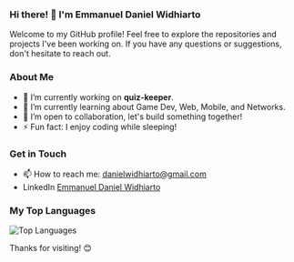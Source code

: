 ### Hi there! 👋 I'm Emmanuel Daniel Widhiarto

Welcome to my GitHub profile! Feel free to explore the repositories and projects I've been working on. If you have any questions or suggestions, don't hesitate to reach out.

### About Me

- 🔭 I’m currently working on **quiz-keeper**.
- 🌱 I’m currently learning about Game Dev, Web, Mobile, and Networks.
- 👯 I’m open to collaboration, let's build something together!
- ⚡ Fun fact: I enjoy coding while sleeping!

### Get in Touch

- 📫 How to reach me: danielwidhiarto@gmail.com
- LinkedIn [Emmanuel Daniel Widhiarto](https://www.linkedin.com/in/danielwidhiarto/)

### My Top Languages

![Top Languages](https://github-readme-stats.vercel.app/api/top-langs/?username=danielwidhiarto&langs_count=10&layout=compact)

Thanks for visiting! 😊
